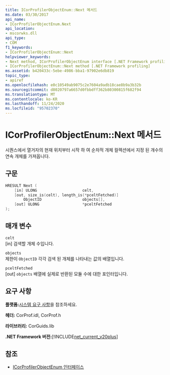```yaml
---
title: ICorProfilerObjectEnum::Next 메서드
ms.date: 03/30/2017
api_name:
- ICorProfilerObjectEnum.Next
api_location:
- mscorwks.dll
api_type:
- COM
f1_keywords:
- ICorProfilerObjectEnum::Next
helpviewer_keywords:
- Next method, ICorProfilerObjectEnum interface [.NET Framework profiling]
- ICorProfilerObjectEnum::Next method [.NET Framework profiling]
ms.assetid: b420433c-5ebe-4986-bba1-97902e6db819
topic_type:
- apiref
ms.openlocfilehash: e0c10549ab9075c2e7604a9adb18cae8b9a3b32b
ms.sourcegitcommit: d8020797a6657d0fbbdff362b80300815f682f94
ms.translationtype: MT
ms.contentlocale: ko-KR
ms.lasthandoff: 11/24/2020
ms.locfileid: "95702370"
---
```

# <a name="icorprofilerobjectenumnext-method"></a>ICorProfilerObjectEnum::Next 메서드

시퀀스에서 열거자의 현재 위치부터 시작 하 여 순차적 개체 컬렉션에서 지정 된 개수의 연속 개체를 가져옵니다.  
  
## <a name="syntax"></a>구문  
  
```cpp  
HRESULT Next (  
    [in] ULONG                    celt,  
    [out, size_is(celt), length_is(*pceltFetched)]
        ObjectID                  objects[],  
    [out] ULONG                   *pceltFetched  
);  
```  
  
## <a name="parameters"></a>매개 변수  

 `celt`  
 [in] 검색할 개체 수입니다.  
  
 `objects`  
 제한이 `ObjectID` 각각 검색 된 개체를 나타내는 값의 배열입니다.  
  
 `pceltFetched`  
 [out] `objects` 배열에 실제로 반환된 모듈 수에 대한 포인터입니다.  
  
## <a name="requirements"></a>요구 사항  

 **플랫폼:**[시스템 요구 사항](../../get-started/system-requirements.md)을 참조하세요.  
  
 **헤더:** CorProf.idl, CorProf.h  
  
 **라이브러리:** CorGuids.lib  
  
 **.NET Framework 버전:**[!INCLUDE[net_current_v20plus](../../../../includes/net-current-v20plus-md.md)]  
  
## <a name="see-also"></a>참조

- [ICorProfilerObjectEnum 인터페이스](icorprofilerobjectenum-interface.md)
